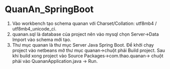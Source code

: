 # QuanAn_SpringBoot
1. Vào workbench tạo schema quanan với Charset/Collation: utf8mb4 / utf8mb4_unicode_ci.
2. quanan.sql là database của project nên vào mysql chọn Server->Data Import vào schema mới tạo.
3. Thư mục quanan là thư mục Server Java Spring Boot. Để khởi chạy project vào netbeans mở thư mục quanan->chuột phải Build project. Sau khi build xong project vào Source Packages->com.thao.quanan-> chuột phải vào QuananApplication.java -> Run.

